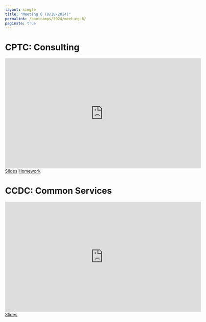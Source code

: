 ```yaml
---
layout: single
title: "Meeting 6 (8/18/2024)"
permalink: /bootcamps/2024/meeting-6/
paginate: true
---
```


# CPTC: Consulting

<iframe width="640" height="360" src="https://www.youtube-nocookie.com/embed/tLRtecbsyQY?si=DsNVaVppspyHtnhP" frameborder="0" title="CPTC Video" allowfullcreen></iframe>
<br>
<a href="/bootcamps/2024/slides/cptc-meeting-6.pdf" class="btn btn--danger btn--large"><span>Slides</span></a>
<a href="/bootcamps/2024/homework/2024-CPTC-HW6.pdf" class="btn btn--danger btn--large"><span>Homework</span></a>

# CCDC: Common Services
<iframe width="640" height="360" src="https://www.youtube-nocookie.com/embed/_Y-OoCuN5TE?si=7ruaJKzwvwam2RWE" frameborder="0" title="CCDC Video" allowfullcreen></iframe>
<br>
<a href="/bootcamps/2024/slides/ccdc-meeting-6.pdf" class="btn btn--info btn--large"><span>Slides</span></a>

